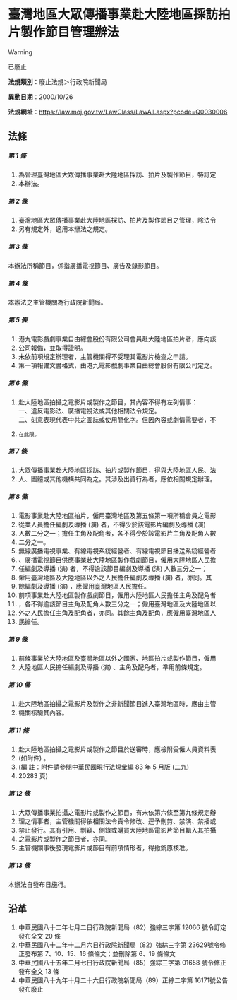 # 臺灣地區大眾傳播事業赴大陸地區採訪拍片製作節目管理辦法
> [!WARNING]
> 已廢止

**法規類別**：廢止法規＞行政院新聞局

**異動日期**：2000/10/26  

**法規網址**：https://law.moj.gov.tw/LawClass/LawAll.aspx?pcode=Q0030006



## 法條
##### 第 1 條
1. 為管理臺灣地區大眾傳播事業赴大陸地區採訪、拍片及製作節目，特訂定
1. 本辦法。

##### 第 2 條
1. 臺灣地區大眾傳播事業赴大陸地區採訪、拍片及製作節目之管理，除法令
1. 另有規定外，適用本辦法之規定。

##### 第 3 條
本辦法所稱節目，係指廣播電視節目、廣告及錄影節目。

##### 第 4 條
本辦法之主管機關為行政院新聞局。

##### 第 5 條
1. 港九電影戲劇事業自由總會股份有限公司會員赴大陸地區拍片者，應向該
1. 公司報備，並取得證明。
1. 未依前項規定辦理者，主管機關得不受理其電影片檢查之申請。
1. 第一項報備文書格式，由港九電影戲劇事業自由總會股份有限公司定之。

##### 第 6 條
1. 赴大陸地區拍攝之電影片或製作之節目，其內容不得有左列情事：  
一、違反電影法、廣播電視法或其他相關法令規定。  
二、刻意表現代表中共之圖誌或使用簡化字。但因內容或劇情需要者，不
1.     在此限。

##### 第 7 條
1. 大眾傳播事業赴大陸地區採訪、拍片或製作節目，得與大陸地區人民、法
1. 人、團體或其他機構共同為之。其涉及出資行為者，應依相關規定辦理。

##### 第 8 條
1. 電影事業赴大陸地區拍片，僱用臺灣地區及第五條第一項所稱會員之電影
1. 從業人員擔任編劇及導播 (演) 者，不得少於該電影片編劇及導播 (演)
1. 人數二分之一；擔任主角及配角者，各不得少於該電影片主角及配角人數
1. 二分之一。
1. 無線廣播電視事業、有線電視系統經營者、有線電視節目播送系統經營者
1. 、廣播電視節目供應事業赴大陸地區製作戲劇節目，僱用大陸地區人民擔
1. 任編劇及導播 (演) 者，不得逾該節目編劇及導播 (演) 人數三分之一；
1. 僱用臺灣地區及大陸地區以外之人民擔任編劇及導播 (演) 者，亦同。其
1. 餘編劇及導播 (演) ，應僱用臺灣地區人民擔任。
1. 前項事業赴大陸地區製作戲劇節目，僱用大陸地區人民擔任主角及配角者
1. ，各不得逾該節目主角及配角人數三分之一；僱用臺灣地區及大陸地區以
1. 外之人民擔任主角及配角者，亦同。其餘主角及配角，應僱用臺灣地區人
1. 民擔任。

##### 第 9 條
1. 前條事業於大陸地區及臺灣地區以外之國家、地區拍片或製作節目，僱用
1. 大陸地區人民擔任編劇及導播 (演) 、主角及配角者，準用前條規定。

##### 第 10 條
1. 赴大陸地區拍攝之電影片及製作之非新聞節目進入臺灣地區時，應由主管
1. 機關核驗其內容。

##### 第 11 條
1. 赴大陸地區拍攝之電影片或製作之節目於送審時，應檢附受僱人員資料表
1.  (如附件) 。
1.  (編      註：附件請參閱中華民國現行法規彙編 83 年 5 月版 (二九)
1.   20283 頁)

##### 第 12 條
1. 大眾傳播事業拍攝之電影片或製作之節目，有未依第六條至第九條規定辦
1. 理之情事者，主管機關得依相關法令責令修改、逕予刪剪、禁演、禁播或
1. 禁止發行。其有引用、剽竊、側錄或購買大陸地區電影片節目輯入其拍攝
1. 之電影片或製作之節目者，亦同。
1. 主管機關事後發現電影片或節目有前項情形者，得撤銷原核准。

##### 第 13 條
本辦法自發布日施行。

## 沿革
1. 中華民國八十二年七月二日行政院新聞局（82）強綜三字第 12066  號令訂定發布全文 20 條
1. 中華民國八十二年十二月六日行政院新聞局（82）強綜三字第 23629號令修正發布第 7、10、15、16  條條文；並刪除第 6、19  條條文
1. 中華民國八十五年二月七日行政院新聞局（85）強綜三字第 01658  號令修正發布全文 13 條
1. 中華民國八十九年十月二十六日行政院新聞局（89）正綜二字第 16171號公告發布廢止
